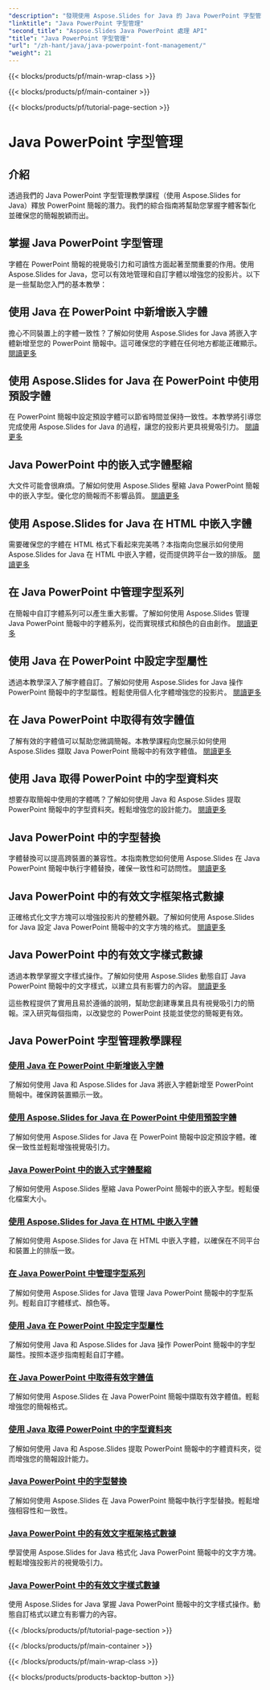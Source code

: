```yaml
---
"description": "發現使用 Aspose.Slides for Java 的 Java PowerPoint 字型管理教學。學習嵌入、壓縮和客製化技術來增強演示效果。"
"linktitle": "Java PowerPoint 字型管理"
"second_title": "Aspose.Slides Java PowerPoint 處理 API"
"title": "Java PowerPoint 字型管理"
"url": "/zh-hant/java/java-powerpoint-font-management/"
"weight": 21
---
```


{{< blocks/products/pf/main-wrap-class >}}

{{< blocks/products/pf/main-container >}}

{{< blocks/products/pf/tutorial-page-section >}}

# Java PowerPoint 字型管理

## 介紹

透過我們的 Java PowerPoint 字型管理教學課程（使用 Aspose.Slides for Java）釋放 PowerPoint 簡報的潛力。我們的綜合指南將幫助您掌握字體客製化並確保您的簡報脫穎而出。

## 掌握 Java PowerPoint 字型管理

字體在 PowerPoint 簡報的視覺吸引力和可讀性方面起著至關重要的作用。使用 Aspose.Slides for Java，您可以有效地管理和自訂字體以增強您的投影片。以下是一些幫助您入門的基本教學：

## 使用 Java 在 PowerPoint 中新增嵌入字體
擔心不同裝置上的字體一致性？了解如何使用 Aspose.Slides for Java 將嵌入字體新增至您的 PowerPoint 簡報中。這可確保您的字體在任何地方都能正確顯示。 [閱讀更多](./add-embedded-fonts-powerpoint-java/)

## 使用 Aspose.Slides for Java 在 PowerPoint 中使用預設字體
在 PowerPoint 簡報中設定預設字體可以節省時間並保持一致性。本教學將引導您完成使用 Aspose.Slides for Java 的過程，讓您的投影片更具視覺吸引力。 [閱讀更多](./default-fonts-powerpoint/)

## Java PowerPoint 中的嵌入式字體壓縮
大文件可能會很麻煩。了解如何使用 Aspose.Slides 壓縮 Java PowerPoint 簡報中的嵌入字型。優化您的簡報而不影響品質。 [閱讀更多](./embedded-font-compression-java-powerpoint/)

## 使用 Aspose.Slides for Java 在 HTML 中嵌入字體
需要確保您的字體在 HTML 格式下看起來完美嗎？本指南向您展示如何使用 Aspose.Slides for Java 在 HTML 中嵌入字體，從而提供跨平台一致的排版。 [閱讀更多](./embed-fonts-in-html/)

## 在 Java PowerPoint 中管理字型系列
在簡報中自訂字體系列可以產生重大影響。了解如何使用 Aspose.Slides 管理 Java PowerPoint 簡報中的字體系列，從而實現樣式和顏色的自由創作。 [閱讀更多](./manage-font-family-java-powerpoint/)

## 使用 Java 在 PowerPoint 中設定字型屬性
透過本教學深入了解字體自訂。了解如何使用 Aspose.Slides for Java 操作 PowerPoint 簡報中的字型屬性。輕鬆使用個人化字體增強您的投影片。 [閱讀更多](./font-properties-powerpoint-java/)

## 在 Java PowerPoint 中取得有效字體值
了解有效的字體值可以幫助您微調簡報。本教學課程向您展示如何使用 Aspose.Slides 擷取 Java PowerPoint 簡報中的有效字體值。 [閱讀更多](./get-effective-font-values-java-powerpoint/)

## 使用 Java 取得 PowerPoint 中的字型資料夾
想要存取簡報中使用的字體嗎？了解如何使用 Java 和 Aspose.Slides 提取 PowerPoint 簡報中的字型資料夾。輕鬆增強您的設計能力。 [閱讀更多](./get-fonts-folders-powerpoint-java/)

## Java PowerPoint 中的字型替換
字體替換可以提高跨裝置的兼容性。本指南教您如何使用 Aspose.Slides 在 Java PowerPoint 簡報中執行字體替換，確保一致性和可訪問性。 [閱讀更多](./fonts-substitution-java-powerpoint/)

## Java PowerPoint 中的有效文字框架格式數據
正確格式化文字方塊可以增強投影片的整體外觀。了解如何使用 Aspose.Slides for Java 設定 Java PowerPoint 簡報中的文字方塊的格式。 [閱讀更多](./effective-text-frame-format-data-java-powerpoint/)

## Java PowerPoint 中的有效文字樣式數據
透過本教學掌握文字樣式操作。了解如何使用 Aspose.Slides 動態自訂 Java PowerPoint 簡報中的文字樣式，以建立具有影響力的內容。 [閱讀更多](./effective-text-style-data-java-powerpoint/)

這些教程提供了實用且易於遵循的說明，幫助您創建專業且具有視覺吸引力的簡報。深入研究每個指南，以改變您的 PowerPoint 技能並使您的簡報更有效。
## Java PowerPoint 字型管理教學課程
### [使用 Java 在 PowerPoint 中新增嵌入字體](./add-embedded-fonts-powerpoint-java/)
了解如何使用 Java 和 Aspose.Slides for Java 將嵌入字體新增至 PowerPoint 簡報中。確保跨裝置顯示一致。
### [使用 Aspose.Slides for Java 在 PowerPoint 中使用預設字體](./default-fonts-powerpoint/)
了解如何使用 Aspose.Slides for Java 在 PowerPoint 簡報中設定預設字體。確保一致性並輕鬆增強視覺吸引力。
### [Java PowerPoint 中的嵌入式字體壓縮](./embedded-font-compression-java-powerpoint/)
了解如何使用 Aspose.Slides 壓縮 Java PowerPoint 簡報中的嵌入字型。輕鬆優化檔案大小。
### [使用 Aspose.Slides for Java 在 HTML 中嵌入字體](./embed-fonts-in-html/)
了解如何使用 Aspose.Slides for Java 在 HTML 中嵌入字體，以確保在不同平台和裝置上的排版一致。
### [在 Java PowerPoint 中管理字型系列](./manage-font-family-java-powerpoint/)
了解如何使用 Aspose.Slides for Java 管理 Java PowerPoint 簡報中的字型系列。輕鬆自訂字體樣式、顏色等。
### [使用 Java 在 PowerPoint 中設定字型屬性](./font-properties-powerpoint-java/)
了解如何使用 Java 和 Aspose.Slides for Java 操作 PowerPoint 簡報中的字型屬性。按照本逐步指南輕鬆自訂字體。
### [在 Java PowerPoint 中取得有效字體值](./get-effective-font-values-java-powerpoint/)
了解如何使用 Aspose.Slides 在 Java PowerPoint 簡報中擷取有效字體值。輕鬆增強您的簡報格式。
### [使用 Java 取得 PowerPoint 中的字型資料夾](./get-fonts-folders-powerpoint-java/)
了解如何使用 Java 和 Aspose.Slides 提取 PowerPoint 簡報中的字體資料夾，從而增強您的簡報設計能力。
### [Java PowerPoint 中的字型替換](./fonts-substitution-java-powerpoint/)
了解如何使用 Aspose.Slides 在 Java PowerPoint 簡報中執行字型替換。輕鬆增強相容性和一致性。
### [Java PowerPoint 中的有效文字框架格式數據](./effective-text-frame-format-data-java-powerpoint/)
學習使用 Aspose.Slides for Java 格式化 Java PowerPoint 簡報中的文字方塊。輕鬆增強投影片的視覺吸引力。
### [Java PowerPoint 中的有效文字樣式數據](./effective-text-style-data-java-powerpoint/)
使用 Aspose.Slides for Java 掌握 Java PowerPoint 簡報中的文字樣式操作。動態自訂格式以建立有影響力的內容。

{{< /blocks/products/pf/tutorial-page-section >}}

{{< /blocks/products/pf/main-container >}}

{{< /blocks/products/pf/main-wrap-class >}}

{{< blocks/products/products-backtop-button >}}